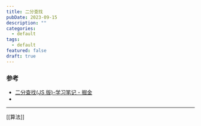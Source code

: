 ```yaml
---
title: 二分查找
pubDate: 2023-09-15
description: ""
categories:
  - default
tags:
  - default
featured: false
draft: true
---
```


### 参考

- [二分查找(JS 版)-学习笔记 - 掘金](https://juejin.cn/post/6860318443711938574)
-

---

[[算法]]
